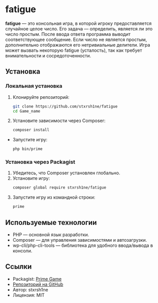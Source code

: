 # fatigue

**fatigue** — это консольная игра, в которой игроку предоставляется случайное целое число. Его задача — определить, является ли это число простым. После ввода ответа программа выводит соответствующее сообщение. Если число не является простым, дополнительно отображаются его нетривиальные делители. Игра может вызвать некоторую fatigue (усталость), так как требует внимательности и сосредоточенности.

## Установка

### Локальная установка
1. Клонируйте репозиторий:
   ```bash
   git clone https://github.com/stxrsh1ne/fatigue
   cd Game_name
2. Установите зависимости через Composer:
    ```bash
    composer install
- Запустите игру:
    ```bash
    php bin/prime
### Установка через Packagist
1. Убедитесь, что Composer установлен глобально.
2. Установите игру:
    ```bash
    composer global require stxrsh1ne/fatigue
3. Запустите игру из командной строки:
    ```bash
    prime
## Используемые технологии
- PHP — основной язык разработки.
- Composer — для управления зависимостями и автозагрузки.
- wp-cli/php-cli-tools — библиотека для удобного ввода/вывода в консоли.

## Ссылки
- Packagist: [Prime Game](https://packagist.org/packages/stxrsh1ne/fatigue)
- [Репозиторий на GitHub](https://github.com/stxrsh1ne/fatigue)
- Автор: stxrsh1ne
- Лицензия: MIT
